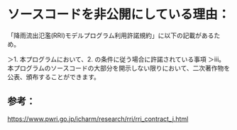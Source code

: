 # ソースコードを非公開にしている理由：
「降雨流出氾濫(RRI)モデルプログラム利用許諾規約」に以下の記載があるため。

＞1. 本プログラムにおいて、2. の条件に従う場合に許諾されている事項
＞ⅲ。本プログラムのソースコードの大部分を開示しない限りにおいて、二次著作物を公表、頒布することができます。


## 参考：
https://www.pwri.go.jp/icharm/research/rri/rri_contract_j.html
